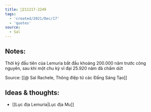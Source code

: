 ```yaml
---
title: 💬211217-2249
tags:
  - 'created/2021/Dec/17'
  - 'quotes'
source:
  - Sal
---
```


## Notes:
Thời kỳ đầu tiên của Lemuria bắt đầu khoảng 200.000 năm trước công nguyên, sau khi một chu kỳ vĩ đại 25.920 năm đã chấm dứt

Source: [[@ Sal Rachele, Thông điệp từ các Đấng Sáng Tạo]]

## Ideas & thoughts:
- [[Lục địa Lemuria|Lục địa Mu]]